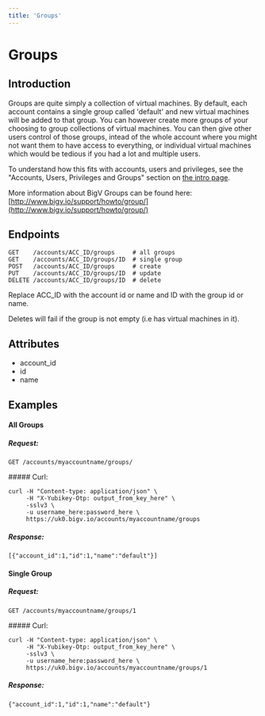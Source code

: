 ```yaml
---
title: 'Groups'
---
```


# Groups


## Introduction

Groups are quite simply a collection of virtual machines. By default, each account contains a single group called 'default' and new virtual machines will be added to that group. You can however create more groups of your choosing to group collections of virtual machines. You can then give other users control of those groups, intead of the whole account where you might not want them to have access to everything, or individual virtual machines which would be tedious if you had a lot and multiple users.

To understand how this fits with accounts, users and privileges, see the "Accounts, Users, Privileges and Groups" section on [the intro page](/notes/intro).

More information about BigV Groups can be found here: [http://www.bigv.io/support/howto/group/](http://www.bigv.io/support/howto/group/)


## Endpoints

    GET    /accounts/ACC_ID/groups     # all groups
    GET    /accounts/ACC_ID/groups/ID  # single group
    POST   /accounts/ACC_ID/groups     # create
    PUT    /accounts/ACC_ID/groups/ID  # update
    DELETE /accounts/ACC_ID/groups/ID  # delete

Replace ACC_ID with the account id or name and ID with the group id or name.

Deletes will fail if the group is not empty (i.e has virtual machines in it).


## Attributes

* account_id
* id
* name


## Examples

#### All Groups

##### Request:

    GET /accounts/myaccountname/groups/

##### Curl:

    curl -H "Content-type: application/json" \
         -H "X-Yubikey-Otp: output_from_key_here" \
         -sslv3 \
         -u username_here:password_here \
         https://uk0.bigv.io/accounts/myaccountname/groups

##### Response:

    [{"account_id":1,"id":1,"name":"default"}]


#### Single Group

##### Request:

    GET /accounts/myaccountname/groups/1

##### Curl:

    curl -H "Content-type: application/json" \
         -H "X-Yubikey-Otp: output_from_key_here" \
         -sslv3 \
         -u username_here:password_here \
         https://uk0.bigv.io/accounts/myaccountname/groups/1

##### Response:

    {"account_id":1,"id":1,"name":"default"}

